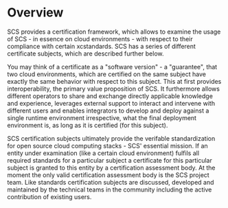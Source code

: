 # Overview

SCS provides a certification framework, which allows to examine the usage of SCS - in essence on cloud environments - with respect to their compliance with certain xcstandards. SCS has a series of different certificate subjects, which are described further below.

You may think of a certificate as a "software version" - a "guarantee", that two cloud environments, which are certified on the same subject have exactly the same behavior with respect to this subject. This at first provides interoperability, the primary value proposition of SCS. It furthermore allows different operators to share and exchange directly applicable knowledge and experience, leverages external support to interact and intervene with different users and enables integrators to develop and deploy against a single runtime environment irrespective, what the final deployment environment is, as long as it is certified (for this subject).

SCS certification subjects ultimately provide the verifable standardization for open source cloud computing stacks - SCS' essential mission.
If an entity under examination (like a certain cloud environment) fulfils all required standards for a particular subject a certificate for this particular subject is granted to this entity by a certification assessment body. At the moment the only valid certification assessment body is the SCS project team.
Like standards certification subjects are discussed, developed and maintained by the technical teams in the community including the active contribution of existing users.
